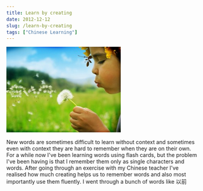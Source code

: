 ```yaml
---
title: Learn by creating
date: 2012-12-12
slug: /learn-by-creating
tags: ["Chinese Learning"]
---
```


[![](Wallpapers-creativity-14829192-1024-768-300x225.jpg "Wallpapers-creativity-14829192-1024-768")](http://old.jefflau.net/wp-content/uploads/2012/12/Wallpapers-creativity-14829192-1024-768.jpg)

New words are sometimes difficult to learn without context and sometimes even with context they are hard to remember when they are on their own. For a while now I've been learning words using flash cards, but the problem I've been having is that I remember them only as single characters and words. After going through an exercise with my Chinese teacher I've realised how much creating helps us to remember words and also most importantly use them fluently. I went through a bunch of words like 以前